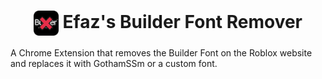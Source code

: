 <h1 align="center"><img align="center" src="https://github.com/EfazDev/efazdev-cdn/blob/main/cdn/extensions/dev.efaz.remove_builder_font/chromeExtension/icon48.png?raw=true" width="40" height="40"> Efaz's Builder Font Remover</h1>

A Chrome Extension that removes the Builder Font on the Roblox website and replaces it with GothamSSm or a custom font.